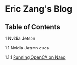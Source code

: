 # Eric Zang's Blog

## Table of Contents

1 Nvidia Jetson

1.1 Nvidia Jetson cuda

1.1.1 [Running OpenCV on Nano](https://github.com/HuiyuanZang/HuiyuanZang.github.io/blob/develop/post/nvidia/cuda/openvc-nano.md)
